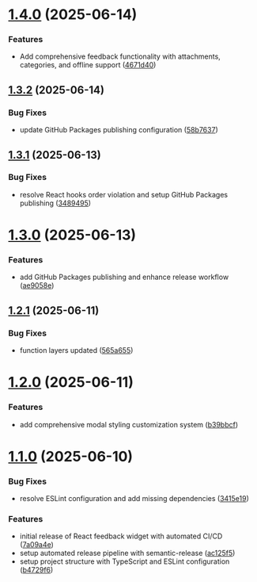 # [1.4.0](https://github.com/ArlindMaliqi/feedback-report/compare/v1.3.2...v1.4.0) (2025-06-14)


### Features

* Add comprehensive feedback functionality with attachments, categories, and offline support ([4671d40](https://github.com/ArlindMaliqi/feedback-report/commit/4671d40e7f5ea56e720fc45a0d8055693b304f62))

## [1.3.2](https://github.com/ArlindMaliqi/feedback-report/compare/v1.3.1...v1.3.2) (2025-06-14)


### Bug Fixes

* update GitHub Packages publishing configuration ([58b7637](https://github.com/ArlindMaliqi/feedback-report/commit/58b7637d073c417f9867de87b3ce59a5101eab8f))

## [1.3.1](https://github.com/ArlindMaliqi/feedback-report/compare/v1.3.0...v1.3.1) (2025-06-13)


### Bug Fixes

* resolve React hooks order violation and setup GitHub Packages publishing ([3489495](https://github.com/ArlindMaliqi/feedback-report/commit/3489495665be6e2f5467236b370284f1ce3b30d7))

# [1.3.0](https://github.com/ArlindMaliqi/feedback-report/compare/v1.2.1...v1.3.0) (2025-06-13)


### Features

* add GitHub Packages publishing and enhance release workflow ([ae9058e](https://github.com/ArlindMaliqi/feedback-report/commit/ae9058e5022ad921e4c9199bb4dffb80293ebc72))

## [1.2.1](https://github.com/ArlindMaliqi/feedback-report/compare/v1.2.0...v1.2.1) (2025-06-11)


### Bug Fixes

* function layers updated ([565a655](https://github.com/ArlindMaliqi/feedback-report/commit/565a6558880e364797cdbfd70f31f29d78569308))

# [1.2.0](https://github.com/ArlindMaliqi/feedback-report/compare/v1.1.0...v1.2.0) (2025-06-11)


### Features

* add comprehensive modal styling customization system ([b39bbcf](https://github.com/ArlindMaliqi/feedback-report/commit/b39bbcf65fbb94ac268daed09da656a42858a8d7))

# [1.1.0](https://github.com/ArlindMaliqi/feedback-report/compare/v1.0.0...v1.1.0) (2025-06-10)


### Bug Fixes

* resolve ESLint configuration and add missing dependencies ([3415e19](https://github.com/ArlindMaliqi/feedback-report/commit/3415e19c1fa4e9a12729c0bc5aaceec98fab4ce2))


### Features

* initial release of React feedback widget with automated CI/CD ([7a09a4e](https://github.com/ArlindMaliqi/feedback-report/commit/7a09a4e43fa33fbed68d0bfa2b9ff089e3bd9503))
* setup automated release pipeline with semantic-release ([ac125f5](https://github.com/ArlindMaliqi/feedback-report/commit/ac125f5577bd1b7fa313291dc6c477d2e52c9d34))
* setup project structure with TypeScript and ESLint configuration ([b4729f6](https://github.com/ArlindMaliqi/feedback-report/commit/b4729f614def7fa325f27800db5250aad1283fa1))
